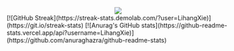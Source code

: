<div align="center"> <img src="https://metrics.lecoq.io/LihangXie?template=classic&config.timezone=Asia%2FShanghai"> </div>
[![GitHub Streak](https://streak-stats.demolab.com/?user=LihangXie)](https://git.io/streak-stats)
[![Anurag's GitHub stats](https://github-readme-stats.vercel.app/api?username=LihangXie)](https://github.com/anuraghazra/github-readme-stats)
